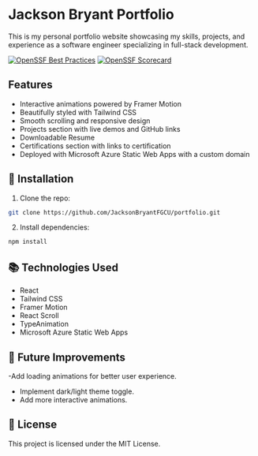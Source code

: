 # Jackson Bryant Portfolio

This is my personal portfolio website showcasing my skills, projects, and experience as a software engineer specializing in full-stack development.

[![OpenSSF Best Practices](https://bestpractices.coreinfrastructure.org/projects/10219/badge)](https://bestpractices.coreinfrastructure.org/projects/10219)
[![OpenSSF Scorecard](https://api.securityscorecards.dev/projects/github.com/JacksonBryantFGCU/portfolio-typescript/badge)](https://securityscorecards.dev/viewer/?uri=github.com/JacksonBryantFGCU/portfolio-typescript)


## Features
- Interactive animations powered by Framer Motion
- Beautifully styled with Tailwind CSS
- Smooth scrolling and responsive design
- Projects section with live demos and GitHub links
- Downloadable Resume
- Certifications section with links to certification
- Deployed with Microsoft Azure Static Web Apps with a custom domain

## 🔧 Installation
1. Clone the repo:  

```bash
git clone https://github.com/JacksonBryantFGCU/portfolio.git
```

2. Install dependencies:

```bash
npm install
```

## 📚 Technologies Used
- React
- Tailwind CSS
- Framer Motion
- React Scroll
- TypeAnimation
- Microsoft Azure Static Web Apps


## 🎨 Future Improvements
-Add loading animations for better user experience.
- Implement dark/light theme toggle.
- Add more interactive animations.

## 📄 License
This project is licensed under the MIT License.
